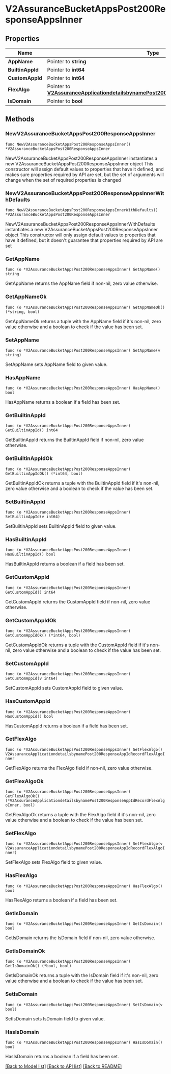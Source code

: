# V2AssuranceBucketAppsPost200ResponseAppsInner

## Properties

Name | Type | Description | Notes
------------ | ------------- | ------------- | -------------
**AppName** | Pointer to **string** |  | [optional] 
**BuiltinAppId** | Pointer to **int64** |  | [optional] 
**CustomAppId** | Pointer to **int64** |  | [optional] 
**FlexAlgo** | Pointer to [**V2AssuranceApplicationdetailsbynamePost200ResponseAppIdRecordFlexAlgoInner**](V2AssuranceApplicationdetailsbynamePost200ResponseAppIdRecordFlexAlgoInner.md) |  | [optional] 
**IsDomain** | Pointer to **bool** |  | [optional] 

## Methods

### NewV2AssuranceBucketAppsPost200ResponseAppsInner

`func NewV2AssuranceBucketAppsPost200ResponseAppsInner() *V2AssuranceBucketAppsPost200ResponseAppsInner`

NewV2AssuranceBucketAppsPost200ResponseAppsInner instantiates a new V2AssuranceBucketAppsPost200ResponseAppsInner object
This constructor will assign default values to properties that have it defined,
and makes sure properties required by API are set, but the set of arguments
will change when the set of required properties is changed

### NewV2AssuranceBucketAppsPost200ResponseAppsInnerWithDefaults

`func NewV2AssuranceBucketAppsPost200ResponseAppsInnerWithDefaults() *V2AssuranceBucketAppsPost200ResponseAppsInner`

NewV2AssuranceBucketAppsPost200ResponseAppsInnerWithDefaults instantiates a new V2AssuranceBucketAppsPost200ResponseAppsInner object
This constructor will only assign default values to properties that have it defined,
but it doesn't guarantee that properties required by API are set

### GetAppName

`func (o *V2AssuranceBucketAppsPost200ResponseAppsInner) GetAppName() string`

GetAppName returns the AppName field if non-nil, zero value otherwise.

### GetAppNameOk

`func (o *V2AssuranceBucketAppsPost200ResponseAppsInner) GetAppNameOk() (*string, bool)`

GetAppNameOk returns a tuple with the AppName field if it's non-nil, zero value otherwise
and a boolean to check if the value has been set.

### SetAppName

`func (o *V2AssuranceBucketAppsPost200ResponseAppsInner) SetAppName(v string)`

SetAppName sets AppName field to given value.

### HasAppName

`func (o *V2AssuranceBucketAppsPost200ResponseAppsInner) HasAppName() bool`

HasAppName returns a boolean if a field has been set.

### GetBuiltinAppId

`func (o *V2AssuranceBucketAppsPost200ResponseAppsInner) GetBuiltinAppId() int64`

GetBuiltinAppId returns the BuiltinAppId field if non-nil, zero value otherwise.

### GetBuiltinAppIdOk

`func (o *V2AssuranceBucketAppsPost200ResponseAppsInner) GetBuiltinAppIdOk() (*int64, bool)`

GetBuiltinAppIdOk returns a tuple with the BuiltinAppId field if it's non-nil, zero value otherwise
and a boolean to check if the value has been set.

### SetBuiltinAppId

`func (o *V2AssuranceBucketAppsPost200ResponseAppsInner) SetBuiltinAppId(v int64)`

SetBuiltinAppId sets BuiltinAppId field to given value.

### HasBuiltinAppId

`func (o *V2AssuranceBucketAppsPost200ResponseAppsInner) HasBuiltinAppId() bool`

HasBuiltinAppId returns a boolean if a field has been set.

### GetCustomAppId

`func (o *V2AssuranceBucketAppsPost200ResponseAppsInner) GetCustomAppId() int64`

GetCustomAppId returns the CustomAppId field if non-nil, zero value otherwise.

### GetCustomAppIdOk

`func (o *V2AssuranceBucketAppsPost200ResponseAppsInner) GetCustomAppIdOk() (*int64, bool)`

GetCustomAppIdOk returns a tuple with the CustomAppId field if it's non-nil, zero value otherwise
and a boolean to check if the value has been set.

### SetCustomAppId

`func (o *V2AssuranceBucketAppsPost200ResponseAppsInner) SetCustomAppId(v int64)`

SetCustomAppId sets CustomAppId field to given value.

### HasCustomAppId

`func (o *V2AssuranceBucketAppsPost200ResponseAppsInner) HasCustomAppId() bool`

HasCustomAppId returns a boolean if a field has been set.

### GetFlexAlgo

`func (o *V2AssuranceBucketAppsPost200ResponseAppsInner) GetFlexAlgo() V2AssuranceApplicationdetailsbynamePost200ResponseAppIdRecordFlexAlgoInner`

GetFlexAlgo returns the FlexAlgo field if non-nil, zero value otherwise.

### GetFlexAlgoOk

`func (o *V2AssuranceBucketAppsPost200ResponseAppsInner) GetFlexAlgoOk() (*V2AssuranceApplicationdetailsbynamePost200ResponseAppIdRecordFlexAlgoInner, bool)`

GetFlexAlgoOk returns a tuple with the FlexAlgo field if it's non-nil, zero value otherwise
and a boolean to check if the value has been set.

### SetFlexAlgo

`func (o *V2AssuranceBucketAppsPost200ResponseAppsInner) SetFlexAlgo(v V2AssuranceApplicationdetailsbynamePost200ResponseAppIdRecordFlexAlgoInner)`

SetFlexAlgo sets FlexAlgo field to given value.

### HasFlexAlgo

`func (o *V2AssuranceBucketAppsPost200ResponseAppsInner) HasFlexAlgo() bool`

HasFlexAlgo returns a boolean if a field has been set.

### GetIsDomain

`func (o *V2AssuranceBucketAppsPost200ResponseAppsInner) GetIsDomain() bool`

GetIsDomain returns the IsDomain field if non-nil, zero value otherwise.

### GetIsDomainOk

`func (o *V2AssuranceBucketAppsPost200ResponseAppsInner) GetIsDomainOk() (*bool, bool)`

GetIsDomainOk returns a tuple with the IsDomain field if it's non-nil, zero value otherwise
and a boolean to check if the value has been set.

### SetIsDomain

`func (o *V2AssuranceBucketAppsPost200ResponseAppsInner) SetIsDomain(v bool)`

SetIsDomain sets IsDomain field to given value.

### HasIsDomain

`func (o *V2AssuranceBucketAppsPost200ResponseAppsInner) HasIsDomain() bool`

HasIsDomain returns a boolean if a field has been set.


[[Back to Model list]](../README.md#documentation-for-models) [[Back to API list]](../README.md#documentation-for-api-endpoints) [[Back to README]](../README.md)


